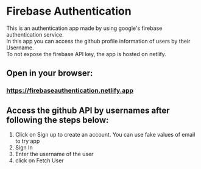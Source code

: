 # Firebase Authentication
 
 This is an authentication app made by using google's firebase authentication service. <br/>
 In this app you can access the github profile information of users by their Username. <br/>
 To not expose the firebase API key, the app is hosted on netlify.
 
 ## Open in your browser:
 ### https://firebaseauthentication.netlify.app

## Access the github API by usernames after following the steps below:
  1. Click on Sign up to create an account. You can use fake values of email to try app
  2. Sign In
  3. Enter the username of the user
  4. click on Fetch User
